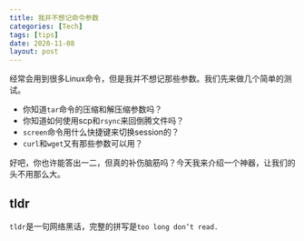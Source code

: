 ```yaml
---
title: 我并不想记命令参数
categories: [Tech]
tags: [tips]
date: 2020-11-08
layout: post
---
```

经常会用到很多Linux命令，但是我并不想记那些参数。我们先来做几个简单的测试。

* 你知道`tar`命令的压缩和解压缩参数吗？
* 你知道如何使用scp和`rsync`来回倒腾文件吗？
* `screen`命令用什么快捷键来切换session的？
* `curl`和`wget`又有那些参数可以用？

好吧，你也许能答出一二，但真的补伤脑筋吗？今天我来介绍一个神器，让我们的头不用那么大。

## tldr

`tldr`是一句网络黑话，完整的拼写是`too long don’t read.`

